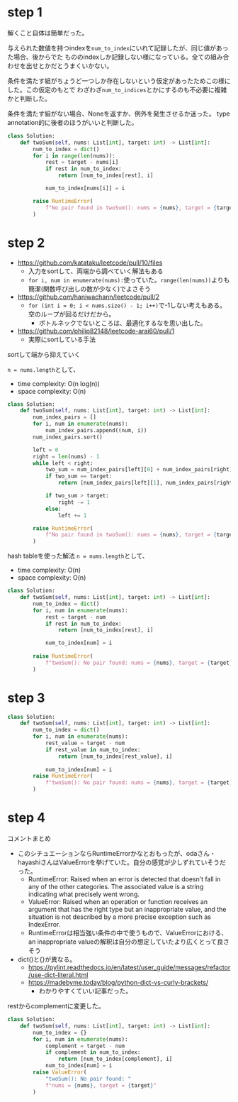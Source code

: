 # step 1
解くこと自体は簡単だった。

与えられた数値を持つindexを`num_to_index`にいれて記録したが、同じ値があった場合、後からでた
もののindexしか記録しない様になっている。全ての組み合わせを出せとかだとうまくいかない。

条件を満たす組がちょうど一つしか存在しないという仮定があったためこの様にした。この仮定のもとで
わざわざ`num_to_indices`とかにするのも不必要に複雑かと判断した。

条件を満たす組がない場合、Noneを返すか、例外を発生させるか迷った。
type annotation的に後者のほうがいいと判断した。

```python
class Solution:
    def twoSum(self, nums: List[int], target: int) -> List[int]:
        num_to_index = dict()
        for i in range(len(nums)):
            rest = target - nums[i]
            if rest in num_to_index:
                return [num_to_index[rest], i]

            num_to_index[nums[i]] = i

        raise RuntimeError(
            f"No pair found in twoSum(): nums = {nums}, target = {target}"
        )
```
# step 2
- https://github.com/katataku/leetcode/pull/10/files
    - 入力をsortして、両端から調べていく解法もある
    - `for i, num in enumerate(nums):`使っていた。`range(len(nums))`よりも簡潔(関数呼び出しの数が少なく)でよさそう
- https://github.com/haniwachann/leetcode/pull/2
    - `for (int i = 0; i < nums.size() - 1; i++)`で-1しない考えもある。空のループが回るだけだから。
        - ボトルネックでないところは、最適化するなを思い出した。
- https://github.com/philip82148/leetcode-arai60/pull/1
    - 実際にsortしている手法

sortして端から抑えていく

`n = nums.length`として、
- time complexity: O(n log(n))
- space complexity: O(n)
```python
class Solution:
    def twoSum(self, nums: List[int], target: int) -> List[int]:
        num_index_pairs = []
        for i, num in enumerate(nums):
            num_index_pairs.append((num, i))
        num_index_pairs.sort()

        left = 0
        right = len(nums) - 1
        while left < right:
            two_sum = num_index_pairs[left][0] + num_index_pairs[right][0]
            if two_sum == target:
                return [num_index_pairs[left][1], num_index_pairs[right][1]]

            if two_sum > target:
                right -= 1
            else:
                left += 1

        raise RuntimeError(
            f"No pair found in twoSum(): nums = {nums}, target = {target}"
        )
```

hash tableを使った解法
`n = nums.length`として、
- time complexity: O(n)
- space complexity: O(n)
```python
class Solution:
    def twoSum(self, nums: List[int], target: int) -> List[int]:
        num_to_index = dict()
        for i, num in enumerate(nums):
            rest = target - num
            if rest in num_to_index:
                return [num_to_index[rest], i]

            num_to_index[num] = i
        
        raise RuntimeError(
            f"twoSum(): No pair found: nums = {nums}, target = {target}"
        )
```

# step 3

```python
class Solution:
    def twoSum(self, nums: List[int], target: int) -> List[int]:
        num_to_index = dict()
        for i, num in enumerate(nums):
            rest_value = target - num
            if rest_value in num_to_index:
                return [num_to_index[rest_value], i]
            
            num_to_index[num] = i
        raise RuntimeError(
            f"twoSum(): No pair found: nums = {nums}, target = {target}"
        )
```

# step 4
コメントまとめ
- このシチュエーションならRuntimeErrorかなとおもったが、odaさん・hayashiさんはValueErrorを挙げていた。自分の感覚が少しずれていそうだった。
    - RuntimeError: Raised when an error is detected that doesn’t fall in any of the other categories. The associated value is a string indicating what precisely went wrong.
    - ValueError: Raised when an operation or function receives an argument that has the right type but an inappropriate value, and the situation is not described by a more precise exception such as IndexError.
    - RuntimeErrorは相当強い条件の中で使うもので、ValueErrorにおける、an inappropriate valueの解釈は自分の想定していたより広くとって良さそう
- dict()と{}が異なる。
    - https://pylint.readthedocs.io/en/latest/user_guide/messages/refactor/use-dict-literal.html
    - https://madebyme.today/blog/python-dict-vs-curly-brackets/
        - わかりやすくていい記事だった。

restからcomplementに変更した。
```python
class Solution:
    def twoSum(self, nums: List[int], target: int) -> List[int]:
        num_to_index = {}
        for i, num in enumerate(nums):
            complement = target - num
            if complement in num_to_index:
                return [num_to_index[complement], i]
            num_to_index[num] = i
        raise ValueError(
            "twoSum(): No pair found: "
            f"nums = {nums}, target = {target}"
        )
```